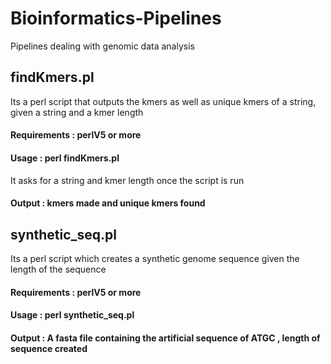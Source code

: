 # Bioinformatics-Pipelines
Pipelines dealing with genomic data analysis

## findKmers.pl 
Its a perl script that outputs the kmers as well as unique kmers of a string, given a string and a kmer length
#### Requirements : perlV5 or more
#### Usage : perl findKmers.pl
It asks for a string and kmer length once the script is run
#### Output : kmers made and unique kmers found



## synthetic_seq.pl
Its a perl script which creates a synthetic genome sequence given the length of the sequence
#### Requirements : perlV5 or more
#### Usage : perl synthetic_seq.pl <length of seq>
#### Output : A fasta file containing the artificial sequence of ATGC , length of sequence created
